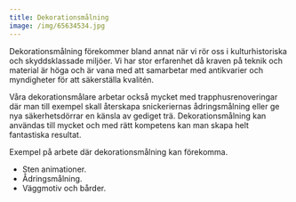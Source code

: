 ```yaml
---
title: Dekorationsmålning
image: /img/65634534.jpg
---
```

Dekorationsmålning förekommer bland annat när vi rör oss i kulturhistoriska och skyddsklassade miljöer. Vi har stor erfarenhet då kraven på teknik och material är höga och är vana med att samarbetar med antikvarier och myndigheter för att säkerställa kvalitén. 

Våra dekorationsmålare arbetar också mycket med trapphusrenoveringar där man till exempel skall återskapa snickeriernas ådringsmålning eller ge nya säkerhetsdörrar en känsla av gediget trä. Dekorationsmålning kan användas till mycket och med rätt kompetens kan man skapa helt fantastiska resultat.

Exempel på arbete där dekorationsmålning kan förekomma.

* Sten animationer.
* Ådringsmålning.
* Väggmotiv och bårder.
